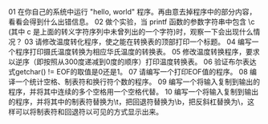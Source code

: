 01 在你自己的系统中运行 "hello, world" 程序。再由意去掉程序中的部分内容，看看会得到什么出错信息。
02 做个实验，当 printf 函数的参数字符串中包含 \c (其中 c 是上面的转义字符序列中未曾列出的一个字符)时，观察一下会出现什么情况？
03 请修改温度转化程序，使之能在转换表的顶部打印一个标题。
04 编写一个程序打印摄氏温度转换为相应华氏温度的转换表。
05 修改温度转换程序，要求以逆序（即按照从300度递减到0度的顺序）打印温度转换表。
06 验证布尔表达式getchar() != EOF的取值是0还是1。
07 请编写一个打印EOF值的程序。
08 编译一个统计空格、制表符和换行符个数的程序。
09 编写一个将输入复制到输出的程序，并将其中连续的多个空格用一个空格代替。
10 编写一个将输入复制到输出的程序，并将其中的制表符替换为\t，把回退符替换为\b，把反斜杠替换为\\，这样可以将制表符和回退符以可见的方式显示出来。

